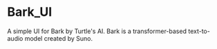 # Bark_UI
A simple UI for Bark by Turtle's AI. Bark is a transformer-based text-to-audio model created by Suno.
